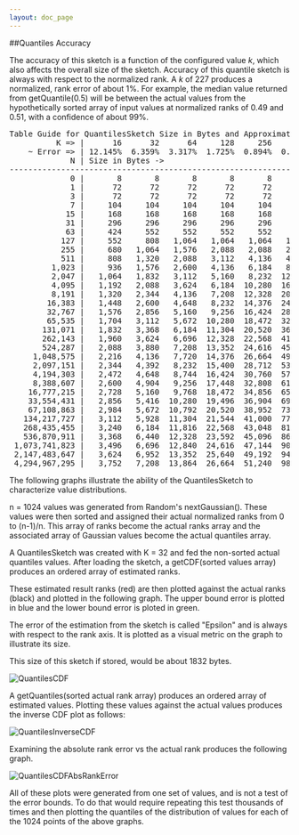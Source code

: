 ```yaml
---
layout: doc_page
---
```


##Quantiles Accuracy

The accuracy of this sketch is a function of the configured value <i>k</i>, which also affects
the overall size of the sketch. Accuracy of this quantile sketch is always with respect to
the normalized rank.  A <i>k</i> of 227 produces a normalized, rank error of about 1%. 
For example, the median value returned from getQuantile(0.5) will be between the actual values 
from the hypothetically sorted array of input values at normalized ranks of 0.49 and 0.51, with 
a confidence of about 99%.

<pre>
Table Guide for QuantilesSketch Size in Bytes and Approximate Error:
          K =&gt; |      16      32      64     128     256     512   1,024
    ~ Error =&gt; | 12.145%  6.359%  3.317%  1.725%  0.894%  0.463%  0.239%
             N | Size in Bytes ->
-------------------------------------------------------------------------
             0 |       8       8       8       8       8       8       8
             1 |      72      72      72      72      72      72      72
             3 |      72      72      72      72      72      72      72
             7 |     104     104     104     104     104     104     104
            15 |     168     168     168     168     168     168     168
            31 |     296     296     296     296     296     296     296
            63 |     424     552     552     552     552     552     552
           127 |     552     808   1,064   1,064   1,064   1,064   1,064
           255 |     680   1,064   1,576   2,088   2,088   2,088   2,088
           511 |     808   1,320   2,088   3,112   4,136   4,136   4,136
         1,023 |     936   1,576   2,600   4,136   6,184   8,232   8,232
         2,047 |   1,064   1,832   3,112   5,160   8,232  12,328  16,424
         4,095 |   1,192   2,088   3,624   6,184  10,280  16,424  24,616
         8,191 |   1,320   2,344   4,136   7,208  12,328  20,520  32,808
        16,383 |   1,448   2,600   4,648   8,232  14,376  24,616  41,000
        32,767 |   1,576   2,856   5,160   9,256  16,424  28,712  49,192
        65,535 |   1,704   3,112   5,672  10,280  18,472  32,808  57,384
       131,071 |   1,832   3,368   6,184  11,304  20,520  36,904  65,576
       262,143 |   1,960   3,624   6,696  12,328  22,568  41,000  73,768
       524,287 |   2,088   3,880   7,208  13,352  24,616  45,096  81,960
     1,048,575 |   2,216   4,136   7,720  14,376  26,664  49,192  90,152
     2,097,151 |   2,344   4,392   8,232  15,400  28,712  53,288  98,344
     4,194,303 |   2,472   4,648   8,744  16,424  30,760  57,384 106,536
     8,388,607 |   2,600   4,904   9,256  17,448  32,808  61,480 114,728
    16,777,215 |   2,728   5,160   9,768  18,472  34,856  65,576 122,920
    33,554,431 |   2,856   5,416  10,280  19,496  36,904  69,672 131,112
    67,108,863 |   2,984   5,672  10,792  20,520  38,952  73,768 139,304
   134,217,727 |   3,112   5,928  11,304  21,544  41,000  77,864 147,496
   268,435,455 |   3,240   6,184  11,816  22,568  43,048  81,960 155,688
   536,870,911 |   3,368   6,440  12,328  23,592  45,096  86,056 163,880
 1,073,741,823 |   3,496   6,696  12,840  24,616  47,144  90,152 172,072
 2,147,483,647 |   3,624   6,952  13,352  25,640  49,192  94,248 180,264
 4,294,967,295 |   3,752   7,208  13,864  26,664  51,240  98,344 188,456
</pre>

The following graphs illustrate the ability of the QuantilesSketch to characterize value distributions.

n = 1024 values was generated from Random's nextGaussian().  These values were then sorted and assigned
their actual normalized ranks from 0 to (n-1)/n.  This array of ranks become the actual ranks array
and the associated array of Gaussian values become the actual quantiles array.

A QuantilesSketch was created with K = 32 and fed the non-sorted actual quantiles values. 
After loading the sketch, a getCDF(sorted values array) produces an ordered array of estimated ranks.

These estimated result ranks (red) are then plotted against the actual ranks (black) and plotted in the following 
graph.  The upper bound error is plotted in blue and the lower bound error is ploted in green.

The error of the estimation from the sketch is called "Epsilon" and is always with respect to the 
rank axis. It is plotted as a visual metric on the graph to illustrate its size. 

This size of this sketch if stored, would be about 1832 bytes.

<img class="doc-img-half" src="{{site.docs_img_dir}}QuantilesCDF.png" alt="QuantilesCDF" />

A getQuantiles(sorted actual rank array) produces an ordered array of estimated values. 
Plotting these values against the actual values produces the inverse CDF plot as follows:

<img class="doc-img-half" src="{{site.docs_img_dir}}QuantilesInverseCDF.png" alt="QuantilesInverseCDF" />

Examining the absolute rank error vs the actual rank produces the following graph.  

<img class="doc-img-half" src="{{site.docs_img_dir}}QuantilesCDFAbsRankError.png" alt="QuantilesCDFAbsRankError" />

All of these plots were generated from one set of values, and is not a test of the error bounds. 
To do that would require repeating this test thousands of times and then plotting the quantiles of the 
distribution of values for each of the 1024 points of the above graphs.  



